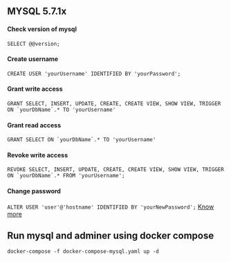 ## MYSQL 5.7.1x

#### Check version of mysql
```SELECT @@version;```

#### Create username
```CREATE USER 'yourUsername' IDENTIFIED BY 'yourPassword';```

#### Grant write access
```GRANT SELECT, INSERT, UPDATE, CREATE, CREATE VIEW, SHOW VIEW, TRIGGER ON `yourDbName`.* TO 'yourUsername'```

#### Grant read access
```GRANT SELECT ON `yourDbName`.* TO 'yourUsername'```

#### Revoke write access
```REVOKE SELECT, INSERT, UPDATE, CREATE, CREATE VIEW, SHOW VIEW, TRIGGER ON `yourDbName`.* FROM 'yourUsername';```

#### Change password 
```ALTER USER 'user'@'hostname' IDENTIFIED BY 'yourNewPassword';``` [Know more](https://dev.mysql.com/doc/refman/8.0/en/resetting-permissions.html)


## Run mysql and adminer using docker compose
```
docker-compose -f docker-compose-mysql.yaml up -d
```
